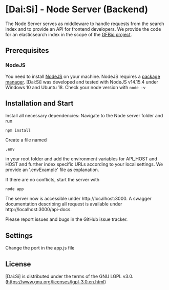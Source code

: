 # [Dai:Si] - Node Server (Backend)

The Node Server serves as middleware to handle requests from the search index and to provide an API for frontend developers. We provide the code for an elasticsearch index in the scope of the [GFBio project](https://www.gfbio.org).


## Prerequisites

### NodeJS
You need to install [NodeJS](https://nodejs.org/en/) on your machine. NodeJS requires a [package manager](https://nodejs.org/en/download/package-manager/).
[Dai:Si] was developed and tested with NodeJS v14.15.4 under Windows 10 and Ubuntu 18.
Check your node version with ```node -v```


## Installation and Start

Install all necessary dependencies: Navigate to the Node server folder and run

```npm install```

Create a file named 

```.env```

in your root folder and add the environment variables for API_HOST and HOST and further index specific URLs according to your local settings. We provide an '.envExample' file as explanation.

If there are no conflicts, start the server with

 ```node app```
 
The server now is accessible under http://localhost:3000. A swagger documentation describing all request is available under http://localhost:3000/api-docs.

Please report issues and bugs in the GitHub issue tracker.

## Settings

Change the port in the app.js file


## License
[Dai:Si] is distributed under the terms of the GNU LGPL v3.0. (https://www.gnu.org/licenses/lgpl-3.0.en.html) 
